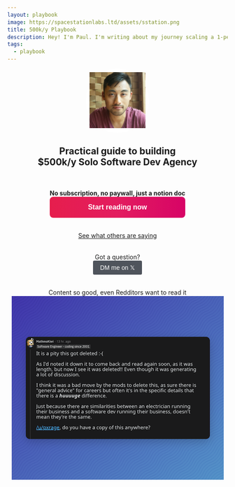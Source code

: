 ```yaml
---
layout: playbook
image: https://spacestationlabs.ltd/assets/sstation.png
title: 500k/y Playbook
description: Hey! I'm Paul. I'm writing about my journey scaling a 1-person dev agency from $500k/y to $1M.
tags:
  - playbook
---
```


<style>
#btn-read-now {
    &:focus, &:hover {
        opacity: 0.8;
    }
}

#btn-dm {
    &:focus, &:hover {
        opacity: 0.8;
    }
    display: inline-block;
    outline: none;
    cursor: pointer;
    border-radius: 3px;
    font-size: 14px;
    font-weight: 500;
    line-height: 16px;
    padding: 2px 16px;
    height: 32px;
    min-width: 60px;
    min-height: 32px;
    border: none;
    color: #fff;
    background-color: #4f545c;
    transition: background-color .17s ease,color .17s ease;"
}

</style>


<div style="display:flex; flex-direction:column; text-align:center; align-items:center; overflow:hidden;">

<span style="width:8rem; border-radius:100%; border-color:#fff; border-style:solid; border-width:8px;">
    <img src="./assets/me_sqr.jpg" alt="" />
</span>

<h2>Practical guide to building<br/><b>$500k/y Solo Software Dev Agency</b></h2>
<script async type="text/javascript" src="https://static.senja.io/dist/platform.js"></script>

<div style="display:flex; flex-direction: column; margin:2rem 0;">
    <strong>No subscription, no paywall, just a notion doc</strong>
    <button id="btn-read-now" style="display: inline-block; outline: none; cursor: pointer; font-size: 16px; line-height: 20px; font-weight: 600; border-radius: 8px; padding: 14px 24px; border: none; transition: box-shadow 0.2s ease 0s, -ms-transform 0.1s ease 0s, -webkit-transform 0.1s ease 0s, transform 0.1s ease 0s; background: linear-gradient(to right, rgb(230, 30, 77) 0%, rgb(227, 28, 95) 50%, rgb(215, 4, 102) 100%); color: #fff;">
        Start reading now
    </button>
</div>

<div class="senja-embed" data-id="ebd7d6bc-0bfa-4e63-8f4e-04c79d736f41" data-lazyload="false"></div>
<a href="https://widget.senja.io/widget/8f00c189-956a-47c8-848e-186ec1eff62e" target="_blank">See what others are saying</a>

<div style="display:flex; flex-direction: column; margin-top: 2rem;">
Got a question?
<button onclick="window.open('https://twitter.com/messages/compose?recipient_id=110730211&text=Hey+Paul!+I+am+interested+in+learning+from+you.+How+can+I+get+started?')" id="btn-dm">
  DM me on 𝕏
</button>
</div>

<div style="margin:2rem 0;">
<span>Content so good, even Redditors want to read it</span>
<img src="./assets/reddit1.png" alt="reddit review" width="485px" height="420px"/>
</div>

</div>

<script>
  document.getElementById('btn-read-now').addEventListener('click', function() {
    if (gtag) {
        gtag("event", "click", {
            "event_category": "Primary",
            "event_label": "Start reading now"
        });
    }
    window.open('https://www.notion.so/spacestationlabs/Explosive-Solo-Dev-Agency-Playbook-Your-first-few-deals-259b6b5ce2134a3683f5ea7b11530db4?pvs=4')
  });
</script>

